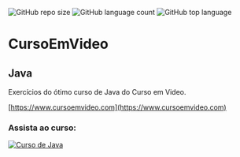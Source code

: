 ![GitHub repo size](https://img.shields.io/github/repo-size/otavioeiji/CursoEmVideo-Java)
![GitHub language count](https://img.shields.io/github/languages/count/otavioeiji/CursoEmVideo-Java)
![GitHub top language](https://img.shields.io/github/languages/top/otavioeiji/CursoEmVideo-Java)
# CursoEmVideo
## Java

Exercícios do ótimo curso de Java do Curso em Video.

[https://www.cursoemvideo.com](https://www.cursoemvideo.com)

### Assista ao curso:
[![Curso de Java](http://img.youtube.com/vi/sTX0UEplF54/0.jpg)](http://www.youtube.com/watch?v=sTX0UEplF54 "Curso em Video")
